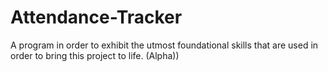 # Attendance-Tracker
A program in order to exhibit the utmost foundational skills that are used in order to bring this project to life. (Alpha))

